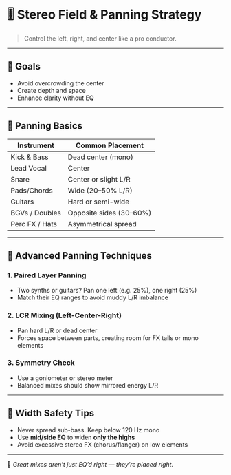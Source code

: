 # 🎚️ Stereo Field & Panning Strategy

> Control the left, right, and center like a pro conductor.

---

## 🎯 Goals

- Avoid overcrowding the center
- Create depth and space
- Enhance clarity without EQ

---

## 📐 Panning Basics

| Instrument       | Common Placement   |
|------------------|---------------------|
| Kick & Bass      | Dead center (mono)  |
| Lead Vocal       | Center              |
| Snare            | Center or slight L/R|
| Pads/Chords      | Wide (20–50% L/R)   |
| Guitars          | Hard or semi-wide   |
| BGVs / Doubles    | Opposite sides (30–60%) |
| Perc FX / Hats   | Asymmetrical spread |

---

## 🧠 Advanced Panning Techniques

### 1. **Paired Layer Panning**
- Two synths or guitars? Pan one left (e.g. 25%), one right (25%)
- Match their EQ ranges to avoid muddy L/R imbalance

### 2. **LCR Mixing (Left-Center-Right)**
- Pan hard L/R or dead center
- Forces space between parts, creating room for FX tails or mono elements

### 3. **Symmetry Check**
- Use a goniometer or stereo meter
- Balanced mixes should show mirrored energy L/R

---

## 🧪 Width Safety Tips

- Never spread sub-bass. Keep below 120 Hz mono
- Use **mid/side EQ** to widen **only the highs**
- Avoid excessive stereo FX (chorus/flanger) on low elements

---

🧠 *Great mixes aren’t just EQ’d right — they’re placed right.*
